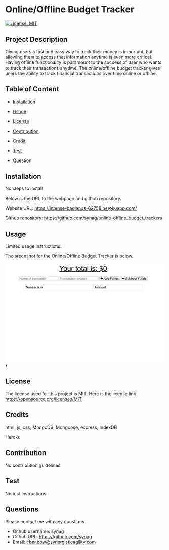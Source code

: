  
# Online/Offline Budget Tracker 

[![License: MIT](https://img.shields.io/badge/License-MIT-yellow.svg)](https://opensource.org/licenses/MIT)


## Project Description 
Giving users a fast and easy way to track their money is important, but allowing them to access that information anytime is even more critical. Having offline functionality is paramount to the success of user who wants to track their transactions anytime. The online/offline budget tracker gives users the ability to track financial transactions over time online or offline.  


## Table of Content

* [Installation](#installation)

* [Usage](#usage)

* [License](#License)

* [Contribution](#Contribution)

* [Credit](#Credits)

* [Test](#Test)

* [Question](#Question) 

## Installation
No steps to install


Below is the URL to the webpage and github repository. 

Website URL: https://intense-badlands-62758.herokuapp.com/

Github repository: https://github.com/synag/online-offline_budget_trackers


## Usage
Limited usage instructions. 

The sreenshot for the Online/Offline Budget Tracker is below. 

![Online/Offline Budget Tracker](Develop\public\images\screenshot.png))

## License
The license used for this project is MIT. Here is the license link https://opensource.org/licenses/MIT

## Credits
html, js, css, MongoDB, Mongoose, express, IndexDB

Heroku

## Contribution
No contribution guidelines

## Test
No test instructions

## Questions
Please contact me with any questions.  

* Github username: synag
* Github URL: https://github.com/synag
* Email:  cbenbow@synergisticagility.com 
